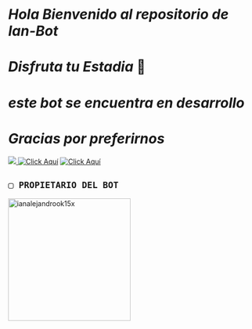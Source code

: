 # *Hola Bienvenido al repositorio de Ian-Bot*
# *Disfruta tu Estadia* 🌸
# *este bot se encuentra en desarrollo*
# *Gracias por preferirnos*
<a href="http://wa.me/543876577197" target="blank"><img src="https://img.shields.io/badge/IAN_ALEJANDRO CREADOR-25D366?style=for-the-badge&logo=whatsapp&logoColor=white" />
[![Click Aquí](https://img.shields.io/badge/Grupo-Pixelmon-25D366?style=for-the-badge&logo=whatsapp&logoColor=white)](https://chat.whatsapp.com/GtO9blPDvBv5Z5d4EW7RZz)
[![Click Aquí](https://img.shields.io/badge/Canal-25D366?style=for-the-badge&logo=whatsapp&logoColor=white)](https://whatsapp.com/channel/0029VajkZ6bIXnlwPZmbuH1u)
## `▢ PROPIETARIO DEL BOT`
<a href="https://github.com/ianalejandrook15x"><img src="https://github.com/Ian.png" width="250" height="250" alt="ianalejandrook15x"/></a>
